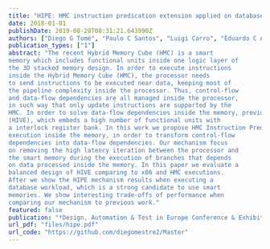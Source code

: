 ```yaml
---
title: "HIPE: HMC instruction predication extension applied on database processing"
date: 2018-01-01
publishDate: 2019-08-28T08:31:21.643990Z
authors: ["Diego G Tomé", "Paulo C Santos", "Luigi Carro", "Eduardo C Almeida", "Marco AZ Alves"]
publication_types: ["1"]
abstract: "The recent Hybrid Memory Cube (HMC) is a smart
memory which includes functional units inside one logic layer of
the 3D stacked memory design. In order to execute instructions
inside the Hybrid Memory Cube (HMC), the processor needs
to send instructions to be executed near data, keeping most of
the pipeline complexity inside the processor. Thus, control-flow
and data-flow dependencies are all managed inside the processor,
in such way that only update instructions are supported by the
HMC. In order to solve data-flow dependencies inside the memory, previous work proposed HMC Instruction Vector Extensions
(HIVE), which embeds a high number of functional units with
a interlock register bank. In this work we propose HMC Instruction Prediction Extensions (HIPE), that supports predicated
execution inside the memory, in order to transform control-flow
dependencies into data-flow dependencies. Our mechanism focus
on removing the high latency iteration between the processor and
the smart memory during the execution of branches that depends
on data processed inside the memory. In this paper we evaluate a
balanced design of HIVE comparing to x86 and HMC executions.
After we show the HIPE mechanism results when executing a
database workload, which is a strong candidate to use smart
memories. We show interesting trade-offs of performance when
comparing our mechanism to previous work."
featured: false
publication: "*Design, Automation & Test in Europe Conference & Exhibition (DATE), 2018*"
url_pdf: "files/hipe.pdf"
url_code: "https://github.com/diegomestre2/Master"
---
```


